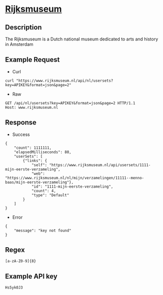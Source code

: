 # [Rijksmuseum](https://data.rijksmuseum.nl/user-generated-content/api//)

## __Description__
The Rijksmuseum is a Dutch national museum dedicated to arts and history in Amsterdam

## __Example Request__
* Curl
```
curl "https://www.rijksmuseum.nl/api/nl/usersets?key=APIKEY&format=json&page=2"
```

* Raw
```
GET /api/nl/usersets?key=APIKEY&format=json&page=2 HTTP/1.1
Host: www.rijksmuseum.nl
```

## __Response__
* Success
```
{
    "count": 1111111,
    "elapsedMilliseconds": 80,
    "userSets": [
        {"links": {
            "self": "https://www.rijksmuseum.nl/api/usersets/1111-mijn-eerste-verzameling",
            "web": "https://www.rijksmuseum.nl/nl/mijn/verzamelingen/11111--menno-baas/mijn-eerste-verzameling"},
            "id": "1111-mijn-eerste-verzameling",
            "count": 4,
            "type": "Default"
        }
    ]
}
```
* Error
```
{
    "message": "key not found"
} 
```

## __Regex__
```
[a-zA-Z0-9]{8}
```

## __Example API key__
```
Hs5yk0J3
```